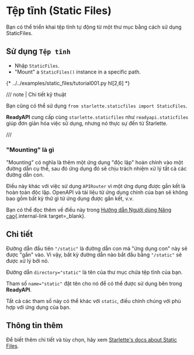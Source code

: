 # Tệp tĩnh (Static Files)

Bạn có thể triển khai tệp tĩnh tự động từ một thư mục bằng cách sử dụng StaticFiles.

## Sử dụng `Tệp tĩnh`

- Nhập `StaticFiles`.
- "Mount" a `StaticFiles()` instance in a specific path.

{* ../../examples/static_files/tutorial001.py hl[2,6] *}

/// note | Chi tiết kỹ thuật

Bạn cũng có thể sử dụng `from starlette.staticfiles import StaticFiles`.

**ReadyAPI** cung cấp cùng `starlette.staticfiles` như `readyapi.staticfiles` giúp đơn giản hóa việc sử dụng, nhưng nó thực sự đến từ Starlette.

///

### "Mounting" là gì

"Mounting" có nghĩa là thêm một ứng dụng "độc lập" hoàn chỉnh vào một đường dẫn cụ thể, sau đó ứng dụng đó sẽ chịu trách nhiệm xử lý tất cả các đường dẫn con.

Điều này khác với việc sử dụng `APIRouter` vì một ứng dụng được gắn kết là hoàn toàn độc lập. OpenAPI và tài liệu từ ứng dụng chính của bạn sẽ không bao gồm bất kỳ thứ gì từ ứng dụng được gắn kết, v.v.

Bạn có thể đọc thêm về điều này trong [Hướng dẫn Người dùng Nâng cao](../advanced/index.md){.internal-link target=\_blank}.

## Chi tiết

Đường dẫn đầu tiên `"/static"` là đường dẫn con mà "ứng dụng con" này sẽ được "gắn" vào. Vì vậy, bất kỳ đường dẫn nào bắt đầu bằng `"/static"` sẽ được xử lý bởi nó.

Đường dẫn `directory="static"` là tên của thư mục chứa tệp tĩnh của bạn.

Tham số `name="static"` đặt tên cho nó để có thể được sử dụng bên trong **ReadyAPI**.

Tất cả các tham số này có thể khác với `static`, điều chỉnh chúng với phù hợp với ứng dụng của bạn.

## Thông tin thêm

Để biết thêm chi tiết và tùy chọn, hãy xem <a href="https://www.starlette.io/staticfiles/" class="external-link" target="_blank">Starlette's docs about Static Files</a>.
